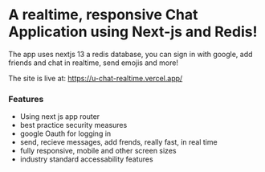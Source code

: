 # A realtime, responsive Chat Application using Next-js and Redis! 

The app uses nextjs 13 a redis database, you can sign in with google, add friends and chat in realtime, send emojis and more!

The site is live at: https://u-chat-realtime.vercel.app/

### Features

- Using next js app router
- best practice security measures
- google Oauth for logging in
- send, recieve messages, add frends, really fast, in real time
- fully responsive, mobile and other screen sizes
- industry standard accessability features
